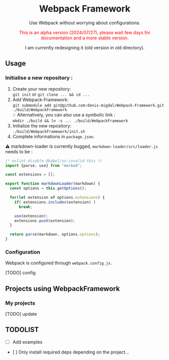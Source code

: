 <div align="center">
  <h1>Webpack Framework</h1>

  <p>Use Webpack without worrying about configurations.</p>
  
  <p style="color:red">This is an alpha version (2024/07/27), please wait few days for documentation and a more stable version.</p>
  
  <p>I am currently redesigning it (old version in old directory).</p>
</div>

## Usage

### Initialise a new repository :

1. Create your new repository:<br/>
   `git init` or `git clone ... && cd ...`
2. Add Webpack-Framework:<br/>
   `git submodule add git@github.com:denis-migdal/Webpack-Framework.git ./build/WebpackFramework`<br/>
   💡 Alternatively, you can also use a symbolic link :<br/>
   `mkdir ./build && ln -s ... ./build/WebpackFramework`
3. Initialize the new repository:<br/>
   `./build/WebpackFramework/init.sh`
4. Complete informations in `package.json`.<br/>

⚠ markdown-loader is currently bugged, `markdown-loader/src/loader.js` needs to be :

```javascript
/* eslint-disable @babel/no-invalid-this */
import {parse, use} from "marked";

const extensions = [];

export function markdownLoader(markdown) {
  const options = this.getOptions();

  for(let extension of options.extensions) {
    if( extensions.includes(extension) )
      break;

    use(extension);
    extensions.push(extension);
  }

  return parse(markdown, options.options);
}
```

### Configuration

Webpack is configured through `webpack.config.js`.

[TODO] config

## Projects using WebpackFramework

### My projects

[TODO] update

## TODOLIST

- [ ] Add examples
- [ ] Only install required deps depending on the project...